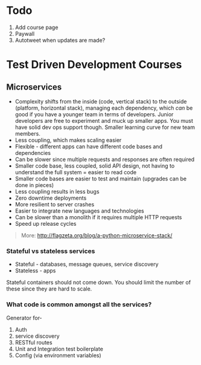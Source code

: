# Todo

1. Add course page
1. Paywall
1. Autotweet when updates are made?

# Test Driven Development Courses

## Microservices

- Complexity shifts from the inside (code, vertical stack) to the outside (platform, horizontal stack), managing each dependency, which *can* be good if you have a younger team in terms of developers. Junior developers are free to experiment and muck up smaller apps. You must have solid dev ops support though. Smaller learning curve for new team members.
- Less coupling, which makes scaling easier
- Flexible - different apps can have different code bases and dependencies
- Can be slower since multiple requests and responses are often required
- Smaller code base, less coupled, solid API design, not having to understand the full system = easier to read code
- Smaller code bases are easier to test and maintain (upgrades can be done in pieces)
- Less coupling results in less bugs
- Zero downtime deployments
- More resilient to server crashes
- Easier to integrate new languages and technologies
- Can be slower than a monolith if it requires multiple HTTP requests
- Speed up release cycles


> More: http://flagzeta.org/blog/a-python-microservice-stack/

### Stateful vs stateless services

- Stateful - databases, message queues, service discovery
- Stateless - apps

Stateful containers should not come down. You should limit the number of these since they are hard to scale.

### What code is common amongst all the services?

Generator for-

1. Auth
1. service discovery
1. RESTful routes
1. Unit and Integration test boilerplate
1. Config (via environment variables)
